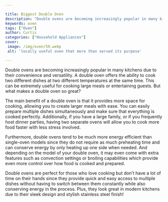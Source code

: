 ```yaml
---

title: Biggest Double Oven
description: "Double ovens are becoming increasingly popular in many kitchens due to their convenience and versatility. A double oven offers the...keep going and find out"
keywords: oven
tags: ["Oven"]
author: Curtis
categories: ["Household Appliances"]
cover: 
 image: /img/oven/59.webp
 alt: 'locally useful oven that more than served its purpose'

---
```


Double ovens are becoming increasingly popular in many kitchens due to their convenience and versatility. A double oven offers the ability to cook two different dishes at two different temperatures at the same time. This can be extremely useful for cooking large meals or entertaining guests. But what makes a double oven so great? 

The main benefit of a double oven is that it provides more space for cooking, allowing you to create larger meals with ease. You can easily prepare multiple dishes simultaneously and make sure that everything is cooked perfectly. Additionally, if you have a large family, or if you frequently host dinner parties, having two separate ovens will allow you to cook more food faster with less stress involved. 

Furthermore, double ovens tend to be much more energy efficient than single-oven models since they do not require as much preheating time and can conserve energy by only heating up one side when needed. And depending on the model of your double oven, it may even come with extra features such as convection settings or broiling capabilities which provide even more control over how food is cooked and prepared. 

Double ovens are perfect for those who love cooking but don’t have a lot of time on their hands since they provide quick and easy access to multiple dishes without having to switch between them constantly while also conserving energy in the process. Plus, they look great in modern kitchens due to their sleek design and stylish stainless steel finish!
